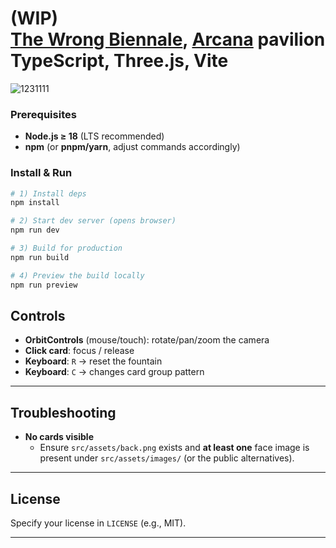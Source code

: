 
# (WIP) <br> [The Wrong Biennale](https://thewrong.org/), [Arcana](http://a-r-c-a-n-a.moe) pavilion <br> TypeScript, Three.js, Vite

![1231111](https://github.com/user-attachments/assets/9c496462-2330-4d12-857c-5e4c648bd417)
<!-- clown court as the morning dew settles on the ground so shall the blood of our enemies -->

### Prerequisites
- **Node.js ≥ 18** (LTS recommended)
- **npm** (or **pnpm/yarn**, adjust commands accordingly)

### Install & Run
```bash
# 1) Install deps
npm install

# 2) Start dev server (opens browser)
npm run dev

# 3) Build for production
npm run build

# 4) Preview the build locally
npm run preview
```

## Controls

- **OrbitControls** (mouse/touch): rotate/pan/zoom the camera
- **Click card**: focus / release
- **Keyboard**: `R` → reset the fountain
- **Keyboard**: `C` → changes card group pattern
  
---

## Troubleshooting

- **No cards visible**
  - Ensure `src/assets/back.png` exists and **at least one** face image is present under `src/assets/images/` (or the public alternatives).
---

## License

Specify your license in `LICENSE` (e.g., MIT).  

---
